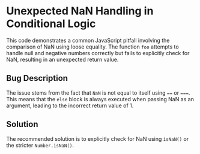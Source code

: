 # Unexpected NaN Handling in Conditional Logic

This code demonstrates a common JavaScript pitfall involving the comparison of NaN using loose equality.  The function `foo` attempts to handle null and negative numbers correctly but fails to explicitly check for NaN, resulting in an unexpected return value.

## Bug Description
The issue stems from the fact that `NaN` is not equal to itself using `==` or `===`.  This means that the `else` block is always executed when passing NaN as an argument, leading to the incorrect return value of 1.

## Solution
The recommended solution is to explicitly check for NaN using `isNaN()` or the stricter `Number.isNaN()`.